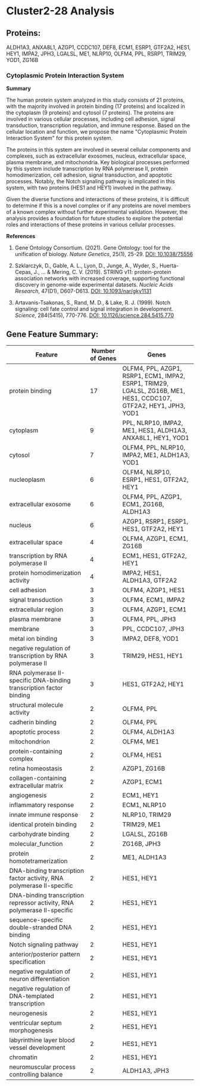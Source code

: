 # Cluster2-28 Analysis

## Proteins: 

ALDH1A3, ANXA8L1, AZGP1, CCDC107, DEF8, ECM1, ESRP1, GTF2A2, HES1, HEY1, IMPA2, JPH3, LGALSL, ME1, NLRP10, OLFM4, PPL, RSRP1, TRIM29, YOD1, ZG16B

### Cytoplasmic Protein Interaction System

**Summary**

The human protein system analyzed in this study consists of 21 proteins, with the majority involved in protein binding (17 proteins) and localized in the cytoplasm (9 proteins) and cytosol (7 proteins). The proteins are involved in various cellular processes, including cell adhesion, signal transduction, transcription regulation, and immune response. Based on the cellular location and function, we propose the name "Cytoplasmic Protein Interaction System" for this protein system.

The proteins in this system are involved in several cellular components and complexes, such as extracellular exosomes, nucleus, extracellular space, plasma membrane, and mitochondria. Key biological processes performed by this system include transcription by RNA polymerase II, protein homodimerization, cell adhesion, signal transduction, and apoptotic processes. Notably, the Notch signaling pathway is implicated in this system, with two proteins (HES1 and HEY1) involved in the pathway.

Given the diverse functions and interactions of these proteins, it is difficult to determine if this is a novel complex or if any proteins are novel members of a known complex without further experimental validation. However, the analysis provides a foundation for future studies to explore the potential roles and interactions of these proteins in various cellular processes.

**References**

1. Gene Ontology Consortium. (2021). Gene Ontology: tool for the unification of biology. *Nature Genetics*, 25(1), 25-29. [DOI: 10.1038/75556](https://doi.org/10.1038/75556)

2. Szklarczyk, D., Gable, A. L., Lyon, D., Junge, A., Wyder, S., Huerta-Cepas, J., ... & Mering, C. V. (2019). STRING v11: protein-protein association networks with increased coverage, supporting functional discovery in genome-wide experimental datasets. *Nucleic Acids Research*, 47(D1), D607-D613. [DOI: 10.1093/nar/gky1131](https://doi.org/10.1093/nar/gky1131)

3. Artavanis-Tsakonas, S., Rand, M. D., & Lake, R. J. (1999). Notch signaling: cell fate control and signal integration in development. *Science*, 284(5415), 770-776. [DOI: 10.1126/science.284.5415.770](https://doi.org/10.1126/science.284.5415.770)

## Gene Feature Summary: 

| Feature | Number of Genes | Genes |
| --- | --- | --- |
| protein binding | 17 | OLFM4, PPL, AZGP1, RSRP1, ECM1, IMPA2, ESRP1, TRIM29, LGALSL, ZG16B, ME1, HES1, CCDC107, GTF2A2, HEY1, JPH3, YOD1 |
| cytoplasm | 9 | PPL, NLRP10, IMPA2, ME1, HES1, ALDH1A3, ANXA8L1, HEY1, YOD1 |
| cytosol | 7 | OLFM4, PPL, NLRP10, IMPA2, ME1, ALDH1A3, YOD1 |
| nucleoplasm | 6 | OLFM4, NLRP10, ESRP1, HES1, GTF2A2, HEY1 |
| extracellular exosome | 6 | OLFM4, PPL, AZGP1, ECM1, ZG16B, ALDH1A3 |
| nucleus | 6 | AZGP1, RSRP1, ESRP1, HES1, GTF2A2, HEY1 |
| extracellular space | 4 | OLFM4, AZGP1, ECM1, ZG16B |
|  transcription by RNA polymerase II | 4 | ECM1, HES1, GTF2A2, HEY1 |
| protein homodimerization activity | 4 | IMPA2, HES1, ALDH1A3, GTF2A2 |
| cell adhesion | 3 | OLFM4, AZGP1, HES1 |
| signal transduction | 3 | OLFM4, ECM1, IMPA2 |
| extracellular region | 3 | OLFM4, AZGP1, ECM1 |
| plasma membrane | 3 | OLFM4, PPL, JPH3 |
| membrane | 3 | PPL, CCDC107, JPH3 |
| metal ion binding | 3 | IMPA2, DEF8, YOD1 |
| negative regulation of transcription by RNA polymerase II | 3 | TRIM29, HES1, HEY1 |
| RNA polymerase II-specific DNA-binding transcription factor binding | 3 | HES1, GTF2A2, HEY1 |
| structural molecule activity | 2 | OLFM4, PPL |
| cadherin binding | 2 | OLFM4, PPL |
|  apoptotic process | 2 | OLFM4, ALDH1A3 |
| mitochondrion | 2 | OLFM4, ME1 |
| protein-containing complex | 2 | OLFM4, HES1 |
| retina homeostasis | 2 | AZGP1, ZG16B |
| collagen-containing extracellular matrix | 2 | AZGP1, ECM1 |
| angiogenesis | 2 | ECM1, HEY1 |
| inflammatory response | 2 | ECM1, NLRP10 |
| innate immune response | 2 | NLRP10, TRIM29 |
| identical protein binding | 2 | TRIM29, ME1 |
| carbohydrate binding | 2 | LGALSL, ZG16B |
| molecular_function | 2 | ZG16B, JPH3 |
| protein homotetramerization | 2 | ME1, ALDH1A3 |
| DNA-binding transcription factor activity, RNA polymerase II-specific | 2 | HES1, HEY1 |
| DNA-binding transcription repressor activity, RNA polymerase II-specific | 2 | HES1, HEY1 |
| sequence-specific double-stranded DNA binding | 2 | HES1, HEY1 |
| Notch signaling pathway | 2 | HES1, HEY1 |
| anterior/posterior pattern specification | 2 | HES1, HEY1 |
| negative regulation of neuron differentiation | 2 | HES1, HEY1 |
| negative regulation of DNA-templated transcription | 2 | HES1, HEY1 |
|  neurogenesis | 2 | HES1, HEY1 |
| ventricular septum morphogenesis | 2 | HES1, HEY1 |
| labyrinthine layer blood vessel development | 2 | HES1, HEY1 |
| chromatin | 2 | HES1, HEY1 |
| neuromuscular process controlling balance | 2 | ALDH1A3, JPH3 |

